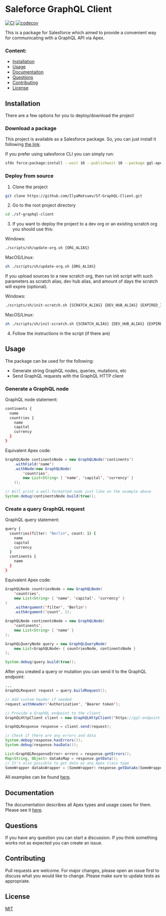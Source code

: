 # Saleforce GraphQL Client

[![CI](https://github.com/IlyaMatsuev/Sf-GraphQL-Client/actions/workflows/scratch-org-ci.yml/badge.svg?branch=dev)](https://github.com/IlyaMatsuev/Sf-GraphQL-Client/actions/workflows/scratch-org-ci.yml)
[![codecov](https://codecov.io/gh/IlyaMatsuev/Sf-GraphQL-Client/branch/main/graph/badge.svg?token=ZOSPAKZTGC)](https://codecov.io/gh/IlyaMatsuev/Sf-GraphQL-Client)

This is a package for Salesforce which aimed to provide a convenient way for communicating with a GraphQL API via Apex.

### Content:

-   [Installation](#installation)
-   [Usage](#usage)
-   [Documentaiton](#documentation)
-   [Questions](#questions)
-   [Contributing](#contributing)
-   [License](#license)

## Installation

There are a few options for you to deploy/download the project

### Download a package

This project is available as a Salesforce package. So, you can just install it following [the link](http://login.salesforce.com/packaging/installPackage.apexp?p0=04t5Y000001ELWxQAO).

If you prefer using salesforce CLI you can simply run:

```bash
sfdx force:package:install --wait 10 --publishwait 10 --package gql-apex-client@0.0.0-1 --noprompt -u {ORG_ALIAS}
```

### Deploy from source

1. Clone the project

```bash
git clone https://github.com/IlyaMatsuev/Sf-GraphQL-Client.git
```

2. Go to the root project directory

```bash
cd ./sf-graphql-client
```

3. If you want to deploy the project to a dev org or an existing scratch org you should use this:

Windows:

```bash
./scripts/sh/update-org.sh {ORG_ALIAS}
```

MacOS/Linux:

```bash
sh ./scripts/sh/update-org.sh {ORG_ALIAS}
```

If you upload sources to a new scratch org, then run init script with such parameters as scratch alias, dev hub alias, and amount of days the scratch will expire (optional).

Windows:

```bash
./scripts/sh/init-scratch.sh {SCRATCH_ALIAS} {DEV_HUB_ALIAS} {EXPIRED_IN_DAYS}
```

MacOS/Linux:

```bash
sh ./scripts/sh/init-scratch.sh {SCRATCH_ALIAS} {DEV_HUB_ALIAS} {EXPIRED_IN_DAYS}
```

4. Follow the instructions in the script (if there are)

## Usage

The package can be used for the following:

-   Generate string GraphQL nodes, queries, mutations, etc
-   Send GraphQL requests with the GraphQL HTTP client

### Generate a GraphQL node

GraphQL node statement:

```bash
continents {
  name
  countries {
    name
    capital
    currency
  }
}
```

Equivalent Apex code:

```java
GraphQLNode continentsNode = new GraphQLNode('continents')
    .withField('name')
    .withNode(new GraphQLNode(
        'countries',
        new List<String> { 'name', 'capital', 'currency' }
    ));

// Will print a well-formatted node just like on the example above
System.debug(continentsNode.build(true));
```

### Create a query GraphQL request

GraphQL query statement:

```bash
query {
  countries(filter: "Berlin", count: 1) {
    name
    capital
    currency
  }
  continents {
    name
  }
}
```

Equivalent Apex code:

```java
GraphQLNode countriesNode = new GraphQLNode(
    'countries',
    new List<String> { 'name', 'capital', 'currency' }
)
    .withArgument('filter', 'Berlin')
    .withArgument('count', 1);

GraphQLNode continentsNode = new GraphQLNode(
    'continents',
    new List<String> { 'name' }
);

GraphQLQueryNode query = new GraphQLQueryNode(
    new List<GraphQLNode> { countriesNode, continentsNode }
);

System.debug(query.build(true));
```

After you created a query or mutation you can send it to the GraphQL endpoint:

```java
...
GraphQLRequest request = query.buildRequest();

// Add custom header if needed
request.withHeader('Authorization', 'Bearer token');

// Provide a GraphQL endpoint to the client
GraphQLHttpClient client = new GraphQLHttpClient('https://gql-endpoint.com/graphql');

GraphQLResponse response = client.send(request);

// Check if there are any errors and data
System.debug(response.hasErrors());
System.debug(response.hasData());

List<GraphQLResponseError> errors = response.getErrors();
Map<String, Object> dataAsMap = response.getData();
// It's also possible to get data as any Apex class type
SomeWrapper dataAsWrapper = (SomeWrapper) response.getDataAs(SomeWrapper.class);
```

All examples can be found [here](https://github.com/IlyaMatsuev/Sf-GraphQL-Client/blob/main/docs/examples).

## Documentation

The documentation describes all Apex types and usage cases for them. Please see it [here](https://github.com/IlyaMatsuev/Sf-GraphQL-Client/blob/main/docs).

## Questions

If you have any question you can start a discussion. If you think something works not as expected you can create an issue.

## Contributing

Pull requests are welcome. For major changes, please open an issue first to discuss what you would like to change.
Please make sure to update tests as appropriate.

## License

[MIT](https://github.com/IlyaMatsuev/Sf-GraphQL-Client/blob/main/LICENSE)
